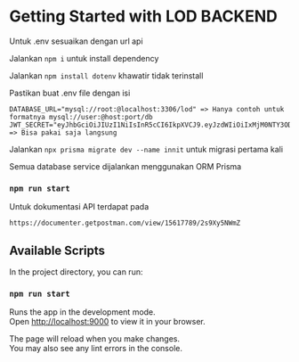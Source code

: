 # Getting Started with LOD BACKEND

Untuk .env sesuaikan dengan url api

Jalankan `npm i` untuk install dependency

Jalankan `npm install dotenv` khawatir tidak terinstall

Pastikan buat .env file dengan isi

```
DATABASE_URL="mysql://root:@localhost:3306/lod" => Hanya contoh untuk formatnya mysql://user:@host:port/db
JWT_SECRET="eyJhbGciOiJIUzI1NiIsInR5cCI6IkpXVCJ9.eyJzdWIiOiIxMjM0NTY3ODkwIiwibmFtZSI6IkpvaG4gRG9lIiwiaWF0IjoxNTE2MjM5MDIyfQ.SCKg2wVQSlrF2kBSHaelalFVroK9byCmagfIGAEQv_Q" => Bisa pakai saja langsung
```

Jalankan `npx prisma migrate dev --name innit` untuk migrasi pertama kali

Semua database service dijalankan menggunakan ORM Prisma

### `npm run start`

Untuk dokumentasi API terdapat pada

```
https://documenter.getpostman.com/view/15617789/2s9Xy5NWmZ
```

## Available Scripts

In the project directory, you can run:

### `npm run start`

Runs the app in the development mode.\
Open [http://localhost:9000](http://localhost:9000) to view it in your browser.

The page will reload when you make changes.\
You may also see any lint errors in the console.
